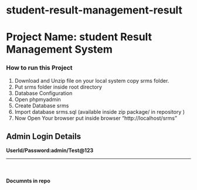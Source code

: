 # student-result-management-result
<h1>Project Name: student Result Management System</h1>
<h3>How to run this Project</h3>
<ol>
  <li> Download and Unzip file on your local system copy srms folder.</li>
  <li> Put srms folder inside root directory</li>
  <li>Database Configuration</li>
  <li>Open phpmyadmin</li>
  <li>Create Database srms</li>
  <li>Import database srms.sql (available inside zip package/ in repository )</li>
  <li>Now Open Your browser put inside browser “http://localhost/srms”</li>

</ol>
<h2>Admin Login Details</h2>
<strong>UserId/Password:admin/Test@123</strong>
<hr>
<br>

<h4>Documnts in repo</h4>








